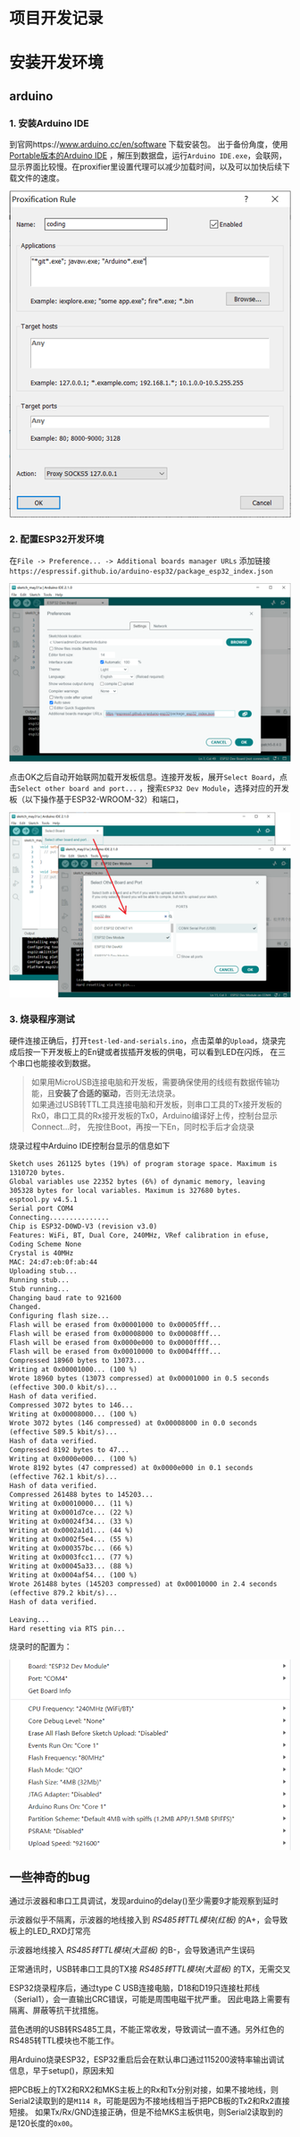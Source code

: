 # 项目开发记录

# 安装开发环境

## arduino

### 1. 安装Arduino IDE

到官网https://www.arduino.cc/en/software 下载安装包。
出于备份角度，使用[Portable版本的Arduino IDE](https://downloads.arduino.cc/arduino-ide/arduino-ide_2.1.0_Windows_64bit.zip)
，解压到数据盘，运行`Arduino IDE.exe`，会联网，显示界面比较慢。在proxifier里设置代理可以减少加载时间，以及可以加快后续下载文件的速度。

![img.png](img/proxifier-rules.png)

### 2. 配置ESP32开发环境

在`File -> Preference... -> Additional boards manager URLs`
添加链接`https://espressif.github.io/arduino-esp32/package_esp32_index.json`

![img.png](img/arduino-support-esp32.png)

点击OK之后自动开始联网加载开发板信息。连接开发板，展开`Select Board`，点击`Select other board and port...`
，搜索`ESP32 Dev Module`，选择对应的开发板（以下操作基于ESP32-WROOM-32）和端口，

![img_1.png](img/arduino-select-board.png)

### 3. 烧录程序测试

硬件连接正确后，打开`test-led-and-serials.ino`，点击菜单的`Upload`，烧录完成后按一下开发板上的En键或者拔插开发板的供电，可以看到LED在闪烁，
在三个串口也能接收到数据。

> 如果用MicroUSB连接电脑和开发板，需要确保使用的线缆有数据传输功能，且**安装了合适的驱动**，否则无法烧录。  
> 如果通过USB转TTL工具连接电脑和开发板，则串口工具的Tx接开发板的Rx0，串口工具的Rx接开发板的Tx0，Arduino编译好上传，控制台显示Connect...时，
> 先按住Boot，再按一下En，同时松手后才会烧录

烧录过程中Arduino IDE控制台显示的信息如下

```text
Sketch uses 261125 bytes (19%) of program storage space. Maximum is 1310720 bytes.
Global variables use 22352 bytes (6%) of dynamic memory, leaving 305328 bytes for local variables. Maximum is 327680 bytes.
esptool.py v4.5.1
Serial port COM4
Connecting...............
Chip is ESP32-D0WD-V3 (revision v3.0)
Features: WiFi, BT, Dual Core, 240MHz, VRef calibration in efuse, Coding Scheme None
Crystal is 40MHz
MAC: 24:d7:eb:0f:ab:44
Uploading stub...
Running stub...
Stub running...
Changing baud rate to 921600
Changed.
Configuring flash size...
Flash will be erased from 0x00001000 to 0x00005fff...
Flash will be erased from 0x00008000 to 0x00008fff...
Flash will be erased from 0x0000e000 to 0x0000ffff...
Flash will be erased from 0x00010000 to 0x0004ffff...
Compressed 18960 bytes to 13073...
Writing at 0x00001000... (100 %)
Wrote 18960 bytes (13073 compressed) at 0x00001000 in 0.5 seconds (effective 300.0 kbit/s)...
Hash of data verified.
Compressed 3072 bytes to 146...
Writing at 0x00008000... (100 %)
Wrote 3072 bytes (146 compressed) at 0x00008000 in 0.0 seconds (effective 589.5 kbit/s)...
Hash of data verified.
Compressed 8192 bytes to 47...
Writing at 0x0000e000... (100 %)
Wrote 8192 bytes (47 compressed) at 0x0000e000 in 0.1 seconds (effective 762.1 kbit/s)...
Hash of data verified.
Compressed 261488 bytes to 145203...
Writing at 0x00010000... (11 %)
Writing at 0x0001d7ce... (22 %)
Writing at 0x00024f34... (33 %)
Writing at 0x0002a1d1... (44 %)
Writing at 0x0002f5e4... (55 %)
Writing at 0x000357bc... (66 %)
Writing at 0x0003fcc1... (77 %)
Writing at 0x00045a33... (88 %)
Writing at 0x0004af54... (100 %)
Wrote 261488 bytes (145203 compressed) at 0x00010000 in 2.4 seconds (effective 879.2 kbit/s)...
Hash of data verified.

Leaving...
Hard resetting via RTS pin...
```

烧录时的配置为：

![img.png](img/arduino-esp32-conf.png)

## 一些神奇的bug

通过示波器和串口工具调试，发现arduino的delay()至少需要9才能观察到延时

示波器似乎不隔离，示波器的地线接入到 *RS485转TTL模块(红板)* 的A+，会导致板上的LED_RXD灯常亮

示波器地线接入 *RS485转TTL模块(大蓝板)* 的B-，会导致通讯产生误码

正常通讯时，USB转串口工具的TX接 *RS485转TTL模块(大蓝板)* 的TX，无需交叉

ESP32烧录程序后，通过type C USB连接电脑，D18和D19只连接杜邦线（Serial1），会一直输出CRC错误，可能是周围电磁干扰严重。
因此电路上需要有隔离、屏蔽等抗干扰措施。

蓝色透明的USB转RS485工具，不能正常收发，导致调试一直不通。另外红色的RS485转TTL模块也不能工作。

用Arduino烧录ESP32，ESP32重启后会在默认串口通过115200波特率输出调试信息，早于setup()，原因未知

把PCB板上的TX2和RX2和MKS主板上的Rx和Tx分别对接，如果不接地线，则Serial2读取到的是`M114 R`，可能是因为不接地线相当于把PCB板的Tx2和Rx2直接短接。
如果Tx/Rx/GND连接正确，但是不给MKS主板供电，则Serial2读取到的是120长度的`0x00`。
